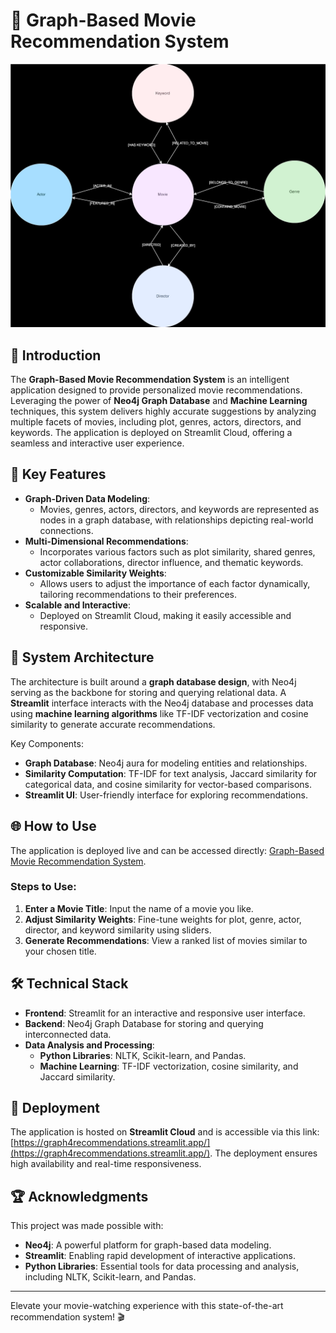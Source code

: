 # 🎥 Graph-Based Movie Recommendation System

![System Architecture](Graphdbmr.drawio.svg)

## 📌 Introduction

The **Graph-Based Movie Recommendation System** is an intelligent application designed to provide personalized movie recommendations. Leveraging the power of **Neo4j Graph Database** and **Machine Learning** techniques, this system delivers highly accurate suggestions by analyzing multiple facets of movies, including plot, genres, actors, directors, and keywords. The application is deployed on Streamlit Cloud, offering a seamless and interactive user experience.

## 🌟 Key Features

- **Graph-Driven Data Modeling**: 
   - Movies, genres, actors, directors, and keywords are represented as nodes in a graph database, with relationships depicting real-world connections.
- **Multi-Dimensional Recommendations**: 
   - Incorporates various factors such as plot similarity, shared genres, actor collaborations, director influence, and thematic keywords.
- **Customizable Similarity Weights**: 
   - Allows users to adjust the importance of each factor dynamically, tailoring recommendations to their preferences.
- **Scalable and Interactive**: 
   - Deployed on Streamlit Cloud, making it easily accessible and responsive.

## 📐 System Architecture

The architecture is built around a **graph database design**, with Neo4j serving as the backbone for storing and querying relational data. A **Streamlit** interface interacts with the Neo4j database and processes data using **machine learning algorithms** like TF-IDF vectorization and cosine similarity to generate accurate recommendations.

Key Components:
- **Graph Database**: Neo4j aura for modeling entities and relationships.
- **Similarity Computation**: TF-IDF for text analysis, Jaccard similarity for categorical data, and cosine similarity for vector-based comparisons.
- **Streamlit UI**: User-friendly interface for exploring recommendations.

## 🌐 How to Use

The application is deployed live and can be accessed directly: [Graph-Based Movie Recommendation System](https://graph4recommendations.streamlit.app/).

### Steps to Use:
1. **Enter a Movie Title**: Input the name of a movie you like.
2. **Adjust Similarity Weights**: Fine-tune weights for plot, genre, actor, director, and keyword similarity using sliders.
3. **Generate Recommendations**: View a ranked list of movies similar to your chosen title.

## 🛠 Technical Stack

- **Frontend**: Streamlit for an interactive and responsive user interface.
- **Backend**: Neo4j Graph Database for storing and querying interconnected data.
- **Data Analysis and Processing**: 
  - **Python Libraries**: NLTK, Scikit-learn, and Pandas.
  - **Machine Learning**: TF-IDF vectorization, cosine similarity, and Jaccard similarity.

## 🔧 Deployment

The application is hosted on **Streamlit Cloud** and is accessible via this link: [https://graph4recommendations.streamlit.app/](https://graph4recommendations.streamlit.app/). The deployment ensures high availability and real-time responsiveness.

## 🏆 Acknowledgments

This project was made possible with:
- **Neo4j**: A powerful platform for graph-based data modeling.
- **Streamlit**: Enabling rapid development of interactive applications.
- **Python Libraries**: Essential tools for data processing and analysis, including NLTK, Scikit-learn, and Pandas.

---

Elevate your movie-watching experience with this state-of-the-art recommendation system! 🎬


